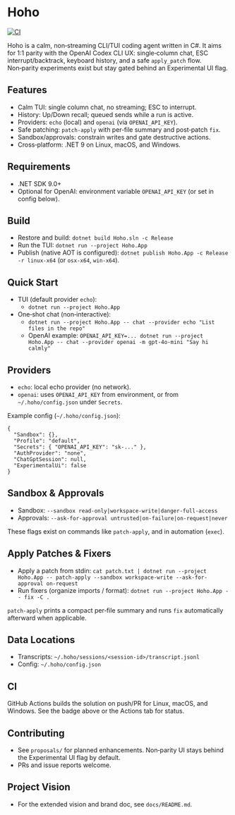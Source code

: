 # Hoho

[![CI](https://github.com/holo-q/hoho/actions/workflows/ci.yml/badge.svg)](https://github.com/holo-q/hoho/actions/workflows/ci.yml)

Hoho is a calm, non‑streaming CLI/TUI coding agent written in C#. It aims for 1:1 parity with the OpenAI Codex CLI UX: single‑column chat, ESC interrupt/backtrack, keyboard history, and a safe `apply_patch` flow. Non‑parity experiments exist but stay gated behind an Experimental UI flag.

## Features

- Calm TUI: single column chat, no streaming; ESC to interrupt.
- History: Up/Down recall; queued sends while a run is active.
- Providers: `echo` (local) and `openai` (via `OPENAI_API_KEY`).
- Safe patching: `patch-apply` with per‑file summary and post‑patch `fix`.
- Sandbox/approvals: constrain writes and gate destructive actions.
- Cross‑platform: .NET 9 on Linux, macOS, and Windows.

## Requirements

- .NET SDK 9.0+
- Optional for OpenAI: environment variable `OPENAI_API_KEY` (or set in config below).

## Build

- Restore and build: `dotnet build Hoho.sln -c Release`
- Run the TUI: `dotnet run --project Hoho.App`
- Publish (native AOT is configured): `dotnet publish Hoho.App -c Release -r linux-x64` (or `osx-x64`, `win-x64`).

## Quick Start

- TUI (default provider `echo`):
  - `dotnet run --project Hoho.App`
- One‑shot chat (non‑interactive):
  - `dotnet run --project Hoho.App -- chat --provider echo "List files in the repo"`
  - OpenAI example: `OPENAI_API_KEY=... dotnet run --project Hoho.App -- chat --provider openai -m gpt-4o-mini "Say hi calmly"`

## Providers

- `echo`: local echo provider (no network).
- `openai`: uses `OPENAI_API_KEY` from environment, or from `~/.hoho/config.json` under `Secrets`.

Example config (`~/.hoho/config.json`):

```
{
  "Sandbox": {},
  "Profile": "default",
  "Secrets": { "OPENAI_API_KEY": "sk-..." },
  "AuthProvider": "none",
  "ChatGptSession": null,
  "ExperimentalUi": false
}
```

## Sandbox & Approvals

- Sandbox: `--sandbox read-only|workspace-write|danger-full-access`
- Approvals: `--ask-for-approval untrusted|on-failure|on-request|never`

These flags exist on commands like `patch-apply`, and in automation (`exec`).

## Apply Patches & Fixers

- Apply a patch from stdin: `cat patch.txt | dotnet run --project Hoho.App -- patch-apply --sandbox workspace-write --ask-for-approval on-request`
- Run fixers (organize imports / format): `dotnet run --project Hoho.App -- fix -C .`

`patch-apply` prints a compact per‑file summary and runs `fix` automatically afterward when applicable.

## Data Locations

- Transcripts: `~/.hoho/sessions/<session-id>/transcript.jsonl`
- Config: `~/.hoho/config.json`

## CI

GitHub Actions builds the solution on push/PR for Linux, macOS, and Windows. See the badge above or the Actions tab for status.

## Contributing

- See `proposals/` for planned enhancements. Non‑parity UI stays behind the Experimental UI flag by default.
- PRs and issue reports welcome.

## Project Vision

- For the extended vision and brand doc, see `docs/README.md`.
